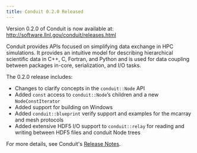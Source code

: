 ```yaml
---
title: Conduit 0.2.0 Released
---
```


Version 0.2.0 of Conduit is now available at: http://software.llnl.gov/conduit/releases.html

Conduit provides APIs focused on simplifying data exchange in HPC simulations. It provides an intuitive model for describing hierarchical scientific data in C++, C, Fortran, and Python and is used for data coupling between packages in-core, serialization, and I/O tasks.

The 0.2.0 release includes: 
 - Changes to clarify concepts in the ``conduit::Node`` API
 - Added ``const`` access to ``conduit::Node``’s children and a new ``NodeConstIterator``
 - Added support for building on Windows
 - Added ``conduit::blueprint`` verify support and examples for the mcarray and mesh protocols
 - Added extensive HDF5 I/O support to ``conduit::relay`` for reading and writing between HDF5 files and conduit Node trees

For more details, see Conduit's [Release Notes](http://software.llnl.gov/conduit/releases.html#v0-2-0).
